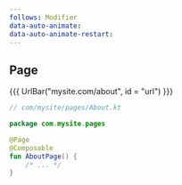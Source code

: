 ```yaml
---
follows: Modifier
data-auto-animate:
data-auto-animate-restart:
---
```


## Page

{{{ UrlBar("mysite.com/about", id = "url") }}}

```kotlin 0|1,3,5 <fragment> [code]
// com/mysite/pages/About.kt

package com.mysite.pages

@Page
@Composable
fun AboutPage() {
    /* ... */
}
```
